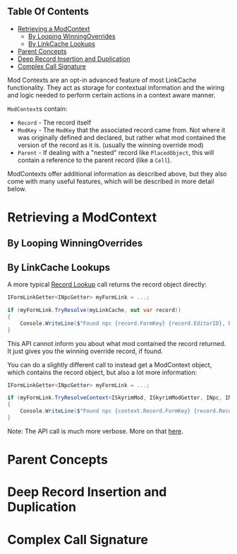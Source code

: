 <!-- START doctoc generated TOC please keep comment here to allow auto update -->
<!-- DON'T EDIT THIS SECTION, INSTEAD RE-RUN doctoc TO UPDATE -->
## Table Of Contents

- [Retrieving a ModContext](#retrieving-a-modcontext)
  - [By Looping WinningOverrides](#by-looping-winningoverrides)
  - [By LinkCache Lookups](#by-linkcache-lookups)
- [Parent Concepts](#parent-concepts)
- [Deep Record Insertion and Duplication](#deep-record-insertion-and-duplication)
- [Complex Call Signature](#complex-call-signature)

<!-- END doctoc generated TOC please keep comment here to allow auto update -->

Mod Contexts are an opt-in advanced feature of most LinkCache functionality.  They act as storage for contextual information and the wiring and logic needed to perform certain actions in a context aware manner.

`ModContext`s contain:
- `Record` - The record itself
- `ModKey` - The `ModKey` that the associated record came from.  Not where it was originally defined and declared, but rather what mod contained the version of the record as it is. (usually the winning override mod)
- `Parent` - If dealing with a "nested" record like `PlacedObject`, this will contain a reference to the parent record (like a `Cell`).

ModContexts offer additional information as described above, but they also come with many useful features, which will be described in more detail below.

# Retrieving a ModContext
## By Looping WinningOverrides

## By LinkCache Lookups
A more typical [Record Lookup](Record-Lookup) call returns the record object directly:
```cs
IFormLinkGetter<INpcGetter> myFormLink = ...;

if (myFormLink.TryResolve(myLinkCache, out var record))
{
    Console.WriteLine($"Found npc {record.FormKey} {record.EditorID}, but I don't know what mod contained it");
}
```

This API cannot inform you about what mod contained the record returned.  It just gives you the winning override record, if found.

You can do a slightly different call to instead get a ModContext object, which contains the record object, but also a lot more information:
```cs
IFormLinkGetter<INpcGetter> myFormLink = ...;

if (myFormLink.TryResolveContext<ISkyrimMod, ISkyrimModGetter, INpc, INpcGetter>(myLinkCache, out var context))
{
    Console.WriteLine($"Found npc {context.Record.FormKey} {record.Record.EditorID}, which was found in mod {context.ModKey}");
}
```

Note:  The API call is much more verbose.  More on that [here](https://github.com/Mutagen-Modding/Mutagen/wiki/ModContexts#complex-call-signature).

# Parent Concepts

# Deep Record Insertion and Duplication

# Complex Call Signature
